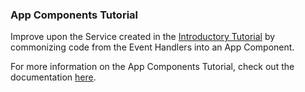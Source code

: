 ### App Components Tutorial
Improve upon the Service created in the [Introductory Tutorial](/docs/system/tutorials/tutorial/index.html) by commonizing code from the Event Handlers into an App Component.

For more information on the App Components Tutorial, check out the documentation [here](/docs/system/tutorials/componenttutorial/index.html).
